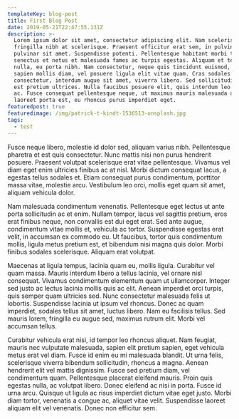 ```yaml
---
templateKey: blog-post
title: First Blog Post
date: 2019-05-21T22:47:55.131Z
description: >-
  Lorem ipsum dolor sit amet, consectetur adipiscing elit. Nam scelerisque
  fringilla nibh at scelerisque. Praesent efficitur erat sem, in pulvinar massa
  pulvinar sit amet. Suspendisse potenti. Pellentesque habitant morbi tristique
  senectus et netus et malesuada fames ac turpis egestas. Aliquam et tempor
  nulla, eu porta nibh. Nam consectetur, neque quis tincidunt euismod, nulla
  sapien mollis diam, vel posuere ligula elit vitae quam. Cras sodales magna
  consectetur, interdum augue sit amet, viverra libero. Sed sollicitudin nibh ac
  est pretium ultrices. Nulla faucibus posuere elit, quis interdum leo rutrum
  ac. Fusce consequat pellentesque neque, ut maximus mauris malesuada at. Donec
  laoreet porta est, eu rhoncus purus imperdiet eget.
featuredpost: true
featuredimage: /img/patrick-t-kindt-1536513-unsplash.jpg
tags:
  - test
---
```

Fusce neque libero, molestie id dolor sed, aliquam varius nibh. Pellentesque pharetra et est quis consectetur. Nunc mattis nisi non purus hendrerit posuere. Praesent volutpat scelerisque erat vitae pellentesque. Vivamus vel diam eget enim ultricies finibus ac at nisl. Morbi dictum consequat lacus, a egestas tellus sodales et. Etiam consequat purus condimentum, porttitor massa vitae, molestie arcu. Vestibulum leo orci, mollis eget quam sit amet, aliquam vehicula dolor.



Nam malesuada condimentum venenatis. Pellentesque eget lectus ut ante porta sollicitudin ac et enim. Nullam tempor, lacus vel sagittis pretium, eros erat finibus neque, non convallis est dui eget erat. Sed ante augue, condimentum vitae mollis et, vehicula ac tortor. Suspendisse egestas erat velit, in accumsan ex commodo eu. Ut faucibus, tortor quis condimentum mollis, ligula metus pretium est, et bibendum nisi magna quis dolor. Morbi finibus sodales scelerisque. Aliquam erat volutpat.



Maecenas at ligula tempus, lacinia quam eu, mollis ligula. Curabitur vel quam massa. Mauris interdum libero a tellus lacinia, vel ornare nisl consequat. Vivamus condimentum elementum quam ut ullamcorper. Integer sed justo ac lectus lacinia mollis quis ac elit. Aenean imperdiet orci turpis, quis semper quam ultricies sed. Nunc consectetur malesuada felis ut lobortis. Suspendisse lacinia ut ipsum vel rhoncus. Donec ac quam imperdiet, sodales tellus sit amet, luctus libero. Nam eu facilisis tellus. Sed mauris lorem, fringilla eu augue sed, maximus rutrum elit. Morbi vel accumsan tellus.



Curabitur vehicula erat nisi, id tempor leo rhoncus aliquet. Nam feugiat, mauris nec vulputate malesuada, sapien elit pretium sapien, eget vehicula metus erat vel diam. Fusce id enim eu mi malesuada blandit. Ut urna felis, scelerisque viverra bibendum sollicitudin, rhoncus a magna. Aenean hendrerit elit vel mattis dignissim. Fusce sed pretium diam, vel condimentum quam. Pellentesque placerat eleifend mauris. Proin quis egestas nulla, ac volutpat libero. Donec eleifend ac nisi in porta. Fusce id urna arcu. Quisque ut ligula ac risus imperdiet dictum vitae eget justo. Morbi diam tortor, venenatis a congue ac, aliquet vitae velit. Suspendisse laoreet aliquam elit vel venenatis. Donec non efficitur sem.
